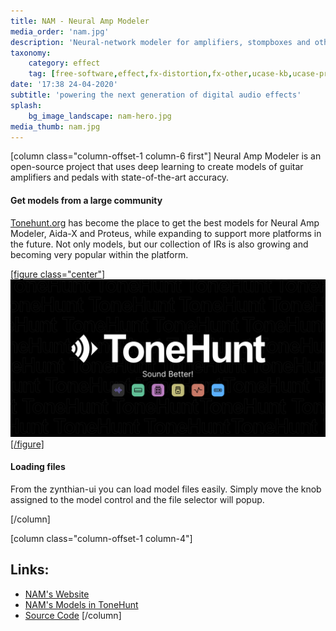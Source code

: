 ```yaml
---
title: NAM - Neural Amp Modeler
media_order: 'nam.jpg'
description: 'Neural-network modeler for amplifiers, stompboxes and other non-linear gear.'
taxonomy:
    category: effect
    tag: [free-software,effect,fx-distortion,fx-other,ucase-kb,ucase-pr,ucase-fx]
date: '17:38 24-04-2020'
subtitle: 'powering the next generation of digital audio effects'
splash:
    bg_image_landscape: nam-hero.jpg
media_thumb: nam.jpg
---
```

[column class="column-offset-1 column-6 first"]
Neural Amp Modeler is an open-source project that uses deep learning to create models of guitar amplifiers and pedals with state-of-the-art accuracy.

#### Get models from a large community

[Tonehunt.org](https://tonehunt.org) has become the place to get the best models for Neural Amp Modeler, Aida-X and Proteus, while expanding to support more platforms in the future. Not only models, but our collection of IRs is also growing and becoming very popular within the platform. 

[[figure class="center"]![Tonehunt.org](tonehunt.png)[/figure]](https://tonehunt.org)

#### Loading files

From the zynthian-ui you can load model files easily. Simply move the knob assigned to the model control and the file selector will popup.

[/column]

[column class="column-offset-1 column-4"]
<br>

## Links:
+ [NAM's Website](https://www.neuralampmodeler.com/)
+ [NAM's Models in ToneHunt](https://tonehunt.org)
+ [Source Code](https://github.com/mikeoliphant/neural-amp-modeler-lv2)
[/column]

